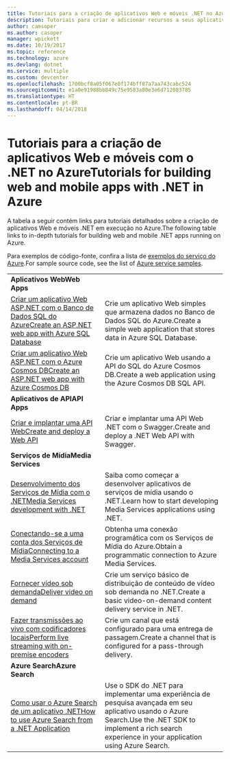 ```yaml
---
title: Tutoriais para a criação de aplicativos Web e móveis .NET no Azure
description: Tutoriais para criar e adicionar recursos a seus aplicativos .NET Web e móveis usando os serviços do Azure.
author: camsoper
ms.author: casoper
manager: wpickett
ms.date: 10/19/2017
ms.topic: reference
ms.technology: azure
ms.devlang: dotnet
ms.service: multiple
ms.custom: devcenter
ms.openlocfilehash: 1700bcf8a05f067e0f174bff87a7aa743cabc524
ms.sourcegitcommit: e1a0e91988bb849c75e9583a80e3e6d712083785
ms.translationtype: HT
ms.contentlocale: pt-BR
ms.lasthandoff: 04/14/2018
---
```

# <a name="tutorials-for-building-web-and-mobile-apps-with-net-in-azure"></a><span data-ttu-id="cf9fe-103">Tutoriais para a criação de aplicativos Web e móveis com o .NET no Azure</span><span class="sxs-lookup"><span data-stu-id="cf9fe-103">Tutorials for building web and mobile apps with .NET in Azure</span></span>

<span data-ttu-id="cf9fe-104">A tabela a seguir contém links para tutoriais detalhados sobre a criação de aplicativos Web e móveis .NET em execução no Azure.</span><span class="sxs-lookup"><span data-stu-id="cf9fe-104">The following table links to in-depth tutorials for building web and mobile .NET apps running on Azure.</span></span>

<span data-ttu-id="cf9fe-105">Para exemplos de código-fonte, confira a lista de [exemplos do serviço do Azure](https://azure.microsoft.com/resources/samples/?platform=dotnet).</span><span class="sxs-lookup"><span data-stu-id="cf9fe-105">For sample source code, see the list of [Azure service samples](https://azure.microsoft.com/resources/samples/?platform=dotnet).</span></span>

| | |
|---|---|
| <span data-ttu-id="cf9fe-106">**Aplicativos Web**</span><span class="sxs-lookup"><span data-stu-id="cf9fe-106">**Web Apps**</span></span>||
| <span data-ttu-id="cf9fe-107">[Criar um aplicativo Web ASP.NET com o Banco de Dados SQL do Azure][1]</span><span class="sxs-lookup"><span data-stu-id="cf9fe-107">[Create an ASP.NET web app with Azure SQL Database][1]</span></span> | <span data-ttu-id="cf9fe-108">Crie um aplicativo Web simples que armazena dados no Banco de Dados SQL do Azure.</span><span class="sxs-lookup"><span data-stu-id="cf9fe-108">Create a simple web application that stores data in Azure SQL Database.</span></span> | 
| <span data-ttu-id="cf9fe-109">[Criar um aplicativo Web ASP.NET com o Azure Cosmos DB][2]</span><span class="sxs-lookup"><span data-stu-id="cf9fe-109">[Create an ASP.NET web app with Azure Cosmos DB][2]</span></span> | <span data-ttu-id="cf9fe-110">Crie um aplicativo Web usando a API do SQL do Azure Cosmos DB.</span><span class="sxs-lookup"><span data-stu-id="cf9fe-110">Create a web application using the Azure Cosmos DB SQL API.</span></span> | 
| <span data-ttu-id="cf9fe-111">**Aplicativos de API**</span><span class="sxs-lookup"><span data-stu-id="cf9fe-111">**API Apps**</span></span>||
| <span data-ttu-id="cf9fe-112">[Criar e implantar uma API Web][3]</span><span class="sxs-lookup"><span data-stu-id="cf9fe-112">[Create and deploy a Web API][3]</span></span> | <span data-ttu-id="cf9fe-113">Criar e implantar uma API Web .NET com o Swagger.</span><span class="sxs-lookup"><span data-stu-id="cf9fe-113">Create and deploy a .NET Web API with Swagger.</span></span> | 
| <span data-ttu-id="cf9fe-114">**Serviços de Mídia**</span><span class="sxs-lookup"><span data-stu-id="cf9fe-114">**Media Services**</span></span> | |
| <span data-ttu-id="cf9fe-115">[Desenvolvimento dos Serviços de Mídia com o .NET][6]</span><span class="sxs-lookup"><span data-stu-id="cf9fe-115">[Media Services development with .NET][6]</span></span> | <span data-ttu-id="cf9fe-116">Saiba como começar a desenvolver aplicativos de serviços de mídia usando o .NET.</span><span class="sxs-lookup"><span data-stu-id="cf9fe-116">Learn how to start developing Media Services applications using .NET.</span></span> |
| <span data-ttu-id="cf9fe-117">[Conectando-se a uma conta dos Serviços de Mídia][7]</span><span class="sxs-lookup"><span data-stu-id="cf9fe-117">[Connecting to a Media Services account][7]</span></span> | <span data-ttu-id="cf9fe-118">Obtenha uma conexão programática com os Serviços de Mídia do Azure.</span><span class="sxs-lookup"><span data-stu-id="cf9fe-118">Obtain a programmatic connection to  Azure Media Services.</span></span> |
| <span data-ttu-id="cf9fe-119">[Fornecer vídeo sob demanda][4]</span><span class="sxs-lookup"><span data-stu-id="cf9fe-119">[Deliver video on demand][4]</span></span> | <span data-ttu-id="cf9fe-120">Crie um serviço básico de distribuição de conteúdo de vídeo sob demanda no .NET.</span><span class="sxs-lookup"><span data-stu-id="cf9fe-120">Create a basic video-on-demand content delivery service in .NET.</span></span> | 
| <span data-ttu-id="cf9fe-121">[Fazer transmissões ao vivo com codificadores locais][8]</span><span class="sxs-lookup"><span data-stu-id="cf9fe-121">[Perform live streaming with on-premise encoders ][8]</span></span> | <span data-ttu-id="cf9fe-122">Crie um canal que está configurado para uma entrega de passagem.</span><span class="sxs-lookup"><span data-stu-id="cf9fe-122">Create a channel that is configured for a pass-through delivery.</span></span> |
| <span data-ttu-id="cf9fe-123">**Azure Search**</span><span class="sxs-lookup"><span data-stu-id="cf9fe-123">**Azure Search**</span></span>||
| <span data-ttu-id="cf9fe-124">[Como usar o Azure Search de um aplicativo .NET][5]</span><span class="sxs-lookup"><span data-stu-id="cf9fe-124">[How to use Azure Search from a .NET Application][5]</span></span> | <span data-ttu-id="cf9fe-125">Use o SDK do .NET para implementar uma experiência de pesquisa avançada em seu aplicativo usando o Azure Search.</span><span class="sxs-lookup"><span data-stu-id="cf9fe-125">Use the .NET SDK to implement a rich search experience in your application using Azure Search.</span></span> | 



[1]: /azure/app-service-web/app-service-web-tutorial-dotnet-sqldatabase
[2]: /azure/cosmos-db/sql-api-dotnet-application
[3]: /azure/app-service-api/app-service-api-dotnet-get-started
[4]: /azure/media-services/media-services-dotnet-get-started
[5]: /azure/search/search-howto-dotnet-sdk
[6]: /azure/media-services/media-services-dotnet-how-to-use
[7]: /azure/media-services/media-services-dotnet-connect-programmatically
[8]: /azure/media-services/media-services-dotnet-live-encode-with-onpremises-encoders
